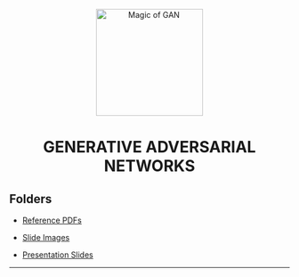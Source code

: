 <p align="center">
<img src="https://img.icons8.com/emoji/100/magic-wand.png" title = "Magic of GAN" height='192' width='192'></p>

<h1 align="center"> GENERATIVE ADVERSARIAL NETWORKS </h1>

<!-- ---------------------------------------------------  -->

## Folders

* [Reference PDFs](https://github.com/004Ajay/Seminar-GAN/tree/main/PDFs)

* [Slide Images](https://github.com/004Ajay/Seminar-GAN/tree/main/IMAGES)

* [Presentation Slides](google.com)
  
<!-- * [Presentation Slide](change link) -->

---
